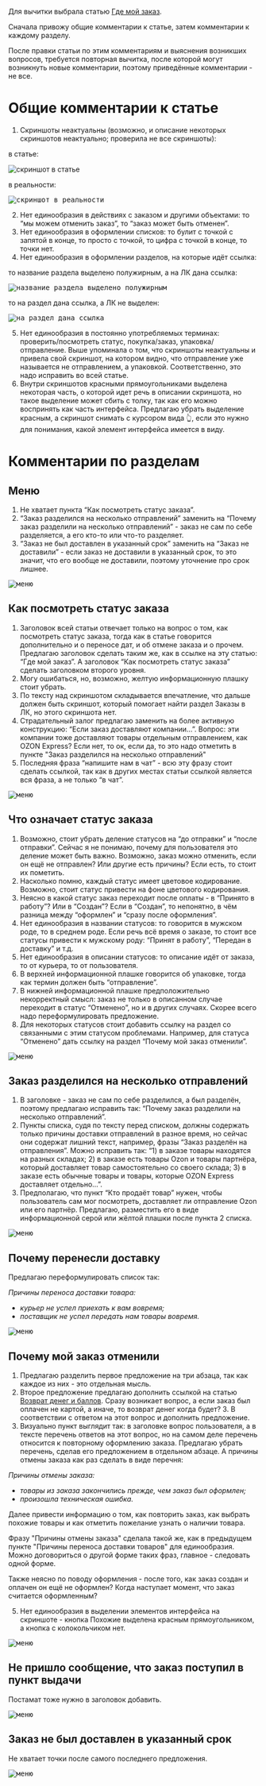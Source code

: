 Для вычитки выбрала статью [Где мой заказ](https://docs.ozon.ru/common/moj-zakaz/gde-moj-zakaz/).

Сначала привожу общие комментарии к статье, затем комментарии к каждому разделу.

После правки статьи по этим комментариям и выяснения возникших вопросов, требуется повторная вычитка, после которой могут возникнуть новые комментарии, поэтому приведённые комментарии - не все.

# Общие комментарии к статье
1. Скриншоты неактуальны (возможно, и описание некоторых скриншотов неактуально; проверила не все скриншоты):

  в статье:

  ![скриншот в статье](https://github.com/SofyaIgnateva/ozon/blob/master/proofreading/images/image12.png)

  в реальности:

  <kbd>![скриншот в реальности](https://github.com/SofyaIgnateva/ozon/blob/master/proofreading/images/image5.png)</kbd>

2. Нет единообразия в действиях с заказом и другими объектами: то “мы можем отменить заказ”, то “заказ может быть отменен”.
3. Нет единообразия в оформлении списков: то булит с точкой с запятой в конце, то просто с точкой, то цифра с точкой в конце, то точки нет.
4. Нет единообразия в оформлении разделов, на которые идёт ссылка:

  то название раздела выделено полужирным, а на ЛК дана ссылка:

  <kbd>![название раздела выделено полужирным](https://github.com/SofyaIgnateva/ozon/blob/master/proofreading/images/image6.png)</kbd>

  то на раздел дана ссылка, а ЛК не выделен:

  <kbd>![на раздел дана ссылка](https://github.com/SofyaIgnateva/ozon/blob/master/proofreading/images/image13.png)</kbd>

5. Нет единообразия в постоянно употребляемых терминах: проверить/посмотреть статус, покупка/заказ, упаковка/отправление. Выше упоминала о том, что скриншоты неактуальны и привела свой скриншот, на котором видно, что отправление уже называется не отправлением, а упаковкой. Соответственно, это надо исправить во всей статье.
6. Внутри скриншотов красными прямоугольниками выделена некоторая часть, о которой идет речь в описании скриншота, но такое выделение может сбить с толку, так как его можно воспринять как часть интерфейса. Предлагаю убрать выделение красным, а скриншот снимать с курсором вида 👆, если это нужно для понимания, какой элемент интерфейса имеется в виду.

# Комментарии по разделам

## Меню
1. Не хватает пункта “Как посмотреть статус заказа”.
2. “Заказ разделился на несколько отправлений” заменить на “Почему заказ разделили на несколько отправлений” - заказ не сам по себе разделяется, а его кто-то или что-то разделяет.
3. “Заказ не был доставлен в указанный срок” заменить на “Заказ не доставили” - если заказ не доставили в указанный срок, то это значит, что его вообще не доставили, поэтому уточнение про срок лишнее.

  <kbd>![меню](https://github.com/SofyaIgnateva/ozon/blob/master/proofreading/images/image10.png)</kbd>

## Как посмотреть статус заказа
1. Заголовок всей статьи отвечает только на вопрос о том, как посмотреть статус заказа, тогда как в статье говорится дополнительно и о переносе дат, и об отмене заказа и о прочем. Предлагаю заголовок сделать таким же, как в ссылке на эту статью: “Где мой заказ”. А заголовок “Как посмотреть статус заказа” сделать заголовком второго уровня.
2. Могу ошибаться, но, возможно, желтую информационную плашку стоит убрать.
3. По тексту над скриншотом складывается впечатление, что дальше должен быть скриншот, который помогает найти раздел Заказы в ЛК, но этого скриншота нет.
4. Страдательный залог предлагаю заменить на более активную конструкцию: “Если заказ доставляют компании...”. Вопрос: эти компании тоже доставляют товары отдельным отправлением, как OZON Express? Если нет, то ок, если да, то это надо отметить в пункте "Заказ разделился на несколько отправлений"
5. Последняя фраза “напишите нам в чат” - всю эту фразу стоит сделать ссылкой, так как в других местах статьи ссылкой является вся фраза, а не только “в чат”.

  <kbd>![меню](https://github.com/SofyaIgnateva/ozon/blob/master/proofreading/images/image11.png)</kbd>

## Что означает статус заказа
1. Возможно, стоит убрать деление статусов на “до отправки” и “после отправки”. Сейчас я не понимаю, почему для пользователя это деление может быть важно. Возможно, заказ можно отменить, если он ещё не отправлен? Или другие есть причины? Если есть, то стоит их пометить.
2. Насколько помню, каждый статус имеет цветовое кодирование. Возможно, стоит статус привести на фоне цветового кодирования.
3. Неясно в какой статус заказ переходит после оплаты - в “Принято в работу”? Или в “Создан”? Если в “Создан”, то непонятно, в чём разница между “оформлен” и “сразу после оформления”.
4. Нет единообразия в названии статусов: то говорится в мужском роде, то в среднем роде. Если речь всё время о заказе, то стоит все статусы привести к мужскому роду: “Принят в работу”, “Передан в доставку” и т.д.
5. Нет единообразия в описании статусов: то описание идёт от заказа, то от курьера, то от пользователя.
6. В верхней информационной плашке говорится об упаковке, тогда как термин должен быть “отправление”.
7. В нижней информационной плашке предположительно некорректный смысл: заказ не только в описанном случае переходит в статус “Отменено”, но и в других случаях. Скорее всего надо переформулировать предложение.
8. Для некоторых статусов стоит добавить ссылку на раздел со связанными с этим статусом проблемами. Например, для статуса “Отменено” дать ссылку на раздел “Почему мой заказ отменили”.

  <kbd>![меню](https://github.com/SofyaIgnateva/ozon/blob/master/proofreading/images/image1.png)</kbd>

## Заказ разделился на несколько отправлений
1. В заголовке - заказ не сам по себе разделился, а был разделён, поэтому предлагаю исправить так: “Почему заказ разделили на несколько отправлений”.
2. Пункты списка, судя по тексту перед списком, должны содержать только причины доставки отправлений в разное время, но сейчас они содержат лишний текст, например, фразы “Заказ разделён на отправления”. Можно исправить так: “1) в заказе товары находятся на разных складах; 2) в заказе есть товары Ozon и товары партнёра, который доставляет товар самостоятельно со своего склада; 3) в заказе есть обычные товары и товары, которые OZON Express доставляет отдельно...”.
3. Предполагаю, что пункт “Кто продаёт товар” нужен, чтобы пользователь сам мог посмотреть, доставляет ли отправление Ozon или его партнёр. Предлагаю, разместить его в виде информационной серой или жёлтой плашки после пункта 2 списка.

  <kbd>![меню](https://github.com/SofyaIgnateva/ozon/blob/master/proofreading/images/image8.png)</kbd>

## Почему перенесли доставку
Предлагаю переформулировать список так:

  *Причины переноса доставки товара:*

  - *курьер не успел приехать к вам вовремя;*
  - *поставщик не успел передать нам товары вовремя.*

  <kbd>![меню](https://github.com/SofyaIgnateva/ozon/blob/master/proofreading/images/image7.png)</kbd>

## Почему мой заказ отменили
1. Предлагаю разделить первое предложение на три абзаца, так как каждое из них - это отдельная мысль.
2. Второе предложение предлагаю дополнить ссылкой на статью [Возврат денег и баллов](https://docs.ozon.ru/common/otmena-i-vozvrat-zakaza/vozvrat-deneg-i-ballov/). Сразу возникает вопрос, а если заказ был оплачен не картой, а иначе, то возврат денег когда будет? 3. В соответствии с ответом на этот вопрос и дополнить предложение.
4. Визуально пункт выглядит так: в заголовке вопрос пользователя, а в тексте перечень ответов на этот вопрос, но на самом деле перечень относится к повторному оформлению заказа. Предлагаю убрать перечень, сделав его предложением в отдельном абзаце. А причины отмены заказа как раз сделать в виде перечня:

  *Причины отмены заказа:*

  - *товары из заказа закончились прежде, чем заказ был оформлен;*
  - *произошла техническая ошибка.*

Далее привести информацию о том, как повторить заказ, как выбрать похожие товары и как отметить пожелание узнать о наличии товара.

Фразу "Причины отмены заказа" сделала такой же, как в предыдущем пункте "Причины переноса доставки товаров" для единообразия. Можно договориться о другой форме таких фраз, главное - следовать одной форме.

Также неясно по поводу оформления - после того, как заказ создан и оплачен он ещё не оформлен? Когда наступает момент, что заказ считается оформленным?

5. Нет единообразия в выделении элементов интерфейса на скриншоте - кнопка Похожие выделена красным прямоугольником, а кнопка с колокольчиком нет.

  <kbd>![меню](https://github.com/SofyaIgnateva/ozon/blob/master/proofreading/images/image3.png)</kbd>

## Не пришло сообщение, что заказ поступил в пункт выдачи
Постамат тоже нужно в заголовок добавить.

  <kbd>![меню](https://github.com/SofyaIgnateva/ozon/blob/master/proofreading/images/image2.png)</kbd>

## Заказ не был доставлен в указанный срок
Не хватает точки после самого последнего предложения.

  <kbd>![меню](https://github.com/SofyaIgnateva/ozon/blob/master/proofreading/images/image9.png)</kbd>

